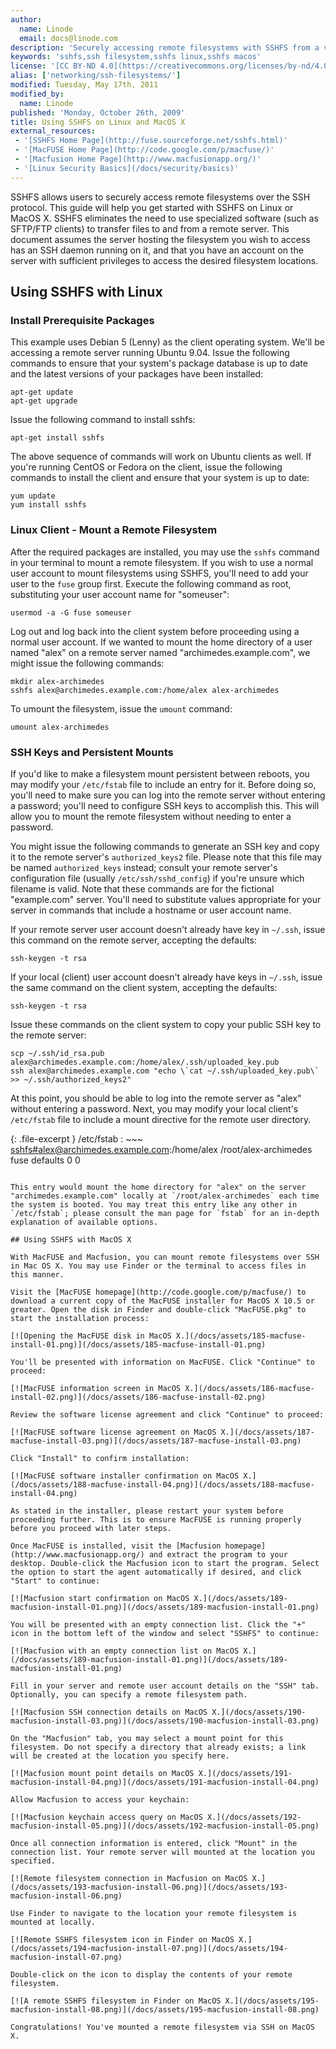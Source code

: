 ```yaml
---
author:
  name: Linode
  email: docs@linode.com
description: 'Securely accessing remote filesystems with SSHFS from a variety of operating systems.'
keywords: 'sshfs,ssh filesystem,sshfs linux,sshfs macos'
license: '[CC BY-ND 4.0](https://creativecommons.org/licenses/by-nd/4.0)'
alias: ['networking/ssh-filesystems/']
modified: Tuesday, May 17th, 2011
modified_by:
  name: Linode
published: 'Monday, October 26th, 2009'
title: Using SSHFS on Linux and MacOS X
external_resources:
 - '[SSHFS Home Page](http://fuse.sourceforge.net/sshfs.html)'
 - '[MacFUSE Home Page](http://code.google.com/p/macfuse/)'
 - '[Macfusion Home Page](http://www.macfusionapp.org/)'
 - '[Linux Security Basics](/docs/security/basics)'
---
```


SSHFS allows users to securely access remote filesystems over the SSH protocol. This guide will help you get started with SSHFS on Linux or MacOS X. SSHFS eliminates the need to use specialized software (such as SFTP/FTP clients) to transfer files to and from a remote server. This document assumes the server hosting the filesystem you wish to access has an SSH daemon running on it, and that you have an account on the server with sufficient privileges to access the desired filesystem locations.

## Using SSHFS with Linux

### Install Prerequisite Packages

This example uses Debian 5 (Lenny) as the client operating system. We'll be accessing a remote server running Ubuntu 9.04. Issue the following commands to ensure that your system's package database is up to date and the latest versions of your packages have been installed:

    apt-get update
    apt-get upgrade

Issue the following command to install sshfs:

    apt-get install sshfs

The above sequence of commands will work on Ubuntu clients as well. If you're running CentOS or Fedora on the client, issue the following commands to install the client and ensure that your system is up to date:

    yum update
    yum install sshfs

### Linux Client - Mount a Remote Filesystem

After the required packages are installed, you may use the `sshfs` command in your terminal to mount a remote filesystem. If you wish to use a normal user account to mount filesystems using SSHFS, you'll need to add your user to the `fuse` group first. Execute the following command as root, substituting your user account name for "someuser":

    usermod -a -G fuse someuser

Log out and log back into the client system before proceeding using a normal user account. If we wanted to mount the home directory of a user named "alex" on a remote server named "archimedes.example.com", we might issue the following commands:

    mkdir alex-archimedes
    sshfs alex@archimedes.example.com:/home/alex alex-archimedes

To umount the filesystem, issue the `umount` command:

    umount alex-archimedes

### SSH Keys and Persistent Mounts

If you'd like to make a filesystem mount persistent between reboots, you may modify your `/etc/fstab` file to include an entry for it. Before doing so, you'll need to make sure you can log into the remote server without entering a password; you'll need to configure SSH keys to accomplish this. This will allow you to mount the remote filesystem without needing to enter a password.

You might issue the following commands to generate an SSH key and copy it to the remote server's `authorized_keys2` file. Please note that this file may be named `authorized_keys` instead; consult your remote server's configuration file (usually `/etc/ssh/sshd_config`) if you're unsure which filename is valid. Note that these commands are for the fictional "example.com" server. You'll need to substitute values appropriate for your server in commands that include a hostname or user account name.

If your remote server user account doesn't already have key in `~/.ssh`, issue this command on the remote server, accepting the defaults:

    ssh-keygen -t rsa

If your local (client) user account doesn't already have keys in `~/.ssh`, issue the same command on the client system, accepting the defaults:

    ssh-keygen -t rsa

Issue these commands on the client system to copy your public SSH key to the remote server:

    scp ~/.ssh/id_rsa.pub alex@archimedes.example.com:/home/alex/.ssh/uploaded_key.pub
    ssh alex@archimedes.example.com "echo \`cat ~/.ssh/uploaded_key.pub\` >> ~/.ssh/authorized_keys2"

At this point, you should be able to log into the remote server as "alex" without entering a password. Next, you may modify your local client's `/etc/fstab` file to include a mount directive for the remote user directory.

{: .file-excerpt }
/etc/fstab
: ~~~
	<sshfs#alex@archimedes.example.com>:/home/alex /root/alex-archimedes fuse defaults 0 0
~~~

This entry would mount the home directory for "alex" on the server "archimedes.example.com" locally at `/root/alex-archimedes` each time the system is booted. You may treat this entry like any other in `/etc/fstab`; please consult the man page for `fstab` for an in-depth explanation of available options.

## Using SSHFS with MacOS X

With MacFUSE and Macfusion, you can mount remote filesystems over SSH in Mac OS X. You may use Finder or the terminal to access files in this manner.

Visit the [MacFUSE homepage](http://code.google.com/p/macfuse/) to download a current copy of the MacFUSE installer for MacOS X 10.5 or greater. Open the disk in Finder and double-click "MacFUSE.pkg" to start the installation process:

[![Opening the MacFUSE disk in MacOS X.](/docs/assets/185-macfuse-install-01.png)](/docs/assets/185-macfuse-install-01.png)

You'll be presented with information on MacFUSE. Click "Continue" to proceed:

[![MacFUSE information screen in MacOS X.](/docs/assets/186-macfuse-install-02.png)](/docs/assets/186-macfuse-install-02.png)

Review the software license agreement and click "Continue" to proceed:

[![MacFUSE software license agreement on MacOS X.](/docs/assets/187-macfuse-install-03.png)](/docs/assets/187-macfuse-install-03.png)

Click "Install" to confirm installation:

[![MacFUSE software installer confirmation on MacOS X.](/docs/assets/188-macfuse-install-04.png)](/docs/assets/188-macfuse-install-04.png)

As stated in the installer, please restart your system before proceeding further. This is to ensure MacFUSE is running properly before you proceed with later steps.

Once MacFUSE is installed, visit the [Macfusion homepage](http://www.macfusionapp.org/) and extract the program to your desktop. Double-click the Macfusion icon to start the program. Select the option to start the agent automatically if desired, and click "Start" to continue:

[![Macfusion start confirmation on MacOS X.](/docs/assets/189-macfusion-install-01.png)](/docs/assets/189-macfusion-install-01.png)

You will be presented with an empty connection list. Click the "+" icon in the bottom left of the window and select "SSHFS" to continue:

[![Macfusion with an empty connection list on MacOS X.](/docs/assets/189-macfusion-install-01.png)](/docs/assets/189-macfusion-install-01.png)

Fill in your server and remote user account details on the "SSH" tab. Optionally, you can specify a remote filesystem path.

[![Macfusion SSH connection details on MacOS X.](/docs/assets/190-macfusion-install-03.png)](/docs/assets/190-macfusion-install-03.png)

On the "Macfusion" tab, you may select a mount point for this filesystem. Do not specify a directory that already exists; a link will be created at the location you specify here.

[![Macfusion mount point details on MacOS X.](/docs/assets/191-macfusion-install-04.png)](/docs/assets/191-macfusion-install-04.png)

Allow Macfusion to access your keychain:

[![Macfusion keychain access query on MacOS X.](/docs/assets/192-macfusion-install-05.png)](/docs/assets/192-macfusion-install-05.png)

Once all connection information is entered, click "Mount" in the connection list. Your remote server will mounted at the location you specified.

[![Remote filesystem connection in Macfusion on MacOS X.](/docs/assets/193-macfusion-install-06.png)](/docs/assets/193-macfusion-install-06.png)

Use Finder to navigate to the location your remote filesystem is mounted at locally.

[![Remote SSHFS filesystem icon in Finder on MacOS X.](/docs/assets/194-macfusion-install-07.png)](/docs/assets/194-macfusion-install-07.png)

Double-click on the icon to display the contents of your remote filesystem.

[![A remote SSHFS filesystem in Finder on MacOS X.](/docs/assets/195-macfusion-install-08.png)](/docs/assets/195-macfusion-install-08.png)

Congratulations! You've mounted a remote filesystem via SSH on MacOS X.